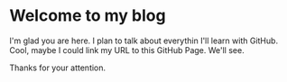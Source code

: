 # Welcome to my blog

I'm glad you are here. I plan to talk about everythin I'll learn with GitHub.
Cool, maybe I could link my URL to this GitHub Page. We'll see.

Thanks for your attention.
